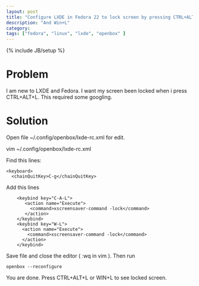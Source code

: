 ```yaml
---
layout: post
title: "Configure LXDE in Fedora 22 to lock screen by pressing CTRL+ALT+L"
description: "And Win+L"
category: 
tags: ["fedora", "linux", "lxde", "openbox" ]
---
```

{% include JB/setup %}

# Problem

I am new to LXDE and Fedora. I want my screen been locked when i press CTRL+ALT+L.
This required some googling.

# Solution

Open file ~/.config/openbox/lxde-rc.xml for edit.

   vim ~/.config/openbox/lxde-rc.xml 

Find this lines:

    <keyboard>
      <chainQuitKey>C-g</chainQuitKey>

Add this lines 

    	<keybind key="C-A-L">
           <action name="Execute">
             <command>xscreensaver-command -lock</command>
           </action>
        </keybind>
        <keybind key="W-L">
          <action name="Execute">
            <command>xscreensaver-command -lock</command>
          </action>
        </keybind>

Save file and close the editor ( :wq<ENTER> in vim ). Then run

    openbox --reconfigure

You are done. Press CTRL+ALT+L or WIN+L to see locked screen.
